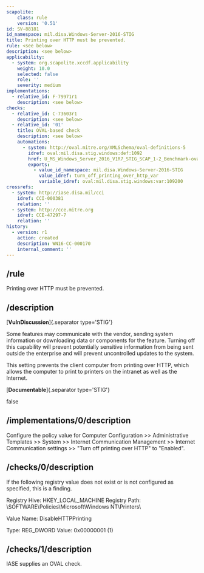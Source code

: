 ```yaml
---
scapolite:
    class: rule
    version: '0.51'
id: SV-88181
id_namespace: mil.disa.Windows-Server-2016-STIG
title: Printing over HTTP must be prevented.
rule: <see below>
description: <see below>
applicability:
  - system: org.scapolite.xccdf.applicability
    weight: 10.0
    selected: false
    role: ''
    severity: medium
implementations:
  - relative_id: F-79971r1
    description: <see below>
checks:
  - relative_id: C-73603r1
    description: <see below>
  - relative_id: '01'
    title: OVAL-based check
    description: <see below>
    automations:
      - system: http://oval.mitre.org/XMLSchema/oval-definitions-5
        idref: oval:mil.disa.stig.windows:def:1092
        href: U_MS_Windows_Server_2016_V1R7_STIG_SCAP_1-2_Benchmark-oval.xml
        exports:
          - value_id_namespace: mil.disa.Windows-Server-2016-STIG
            value_idref: turn_off_printing_over_http_var
            variable_idref: oval:mil.disa.stig.windows:var:109200
crossrefs:
  - system: http://iase.disa.mil/cci
    idref: CCI-000381
    relation: ''
  - system: http://cce.mitre.org
    idref: CCE-47297-7
    relation: ''
history:
  - version: r1
    action: created
    description: WN16-CC-000170
    internal_comment: ''
---
```



## /rule

Printing over HTTP must be prevented.

## /description

[**VulnDiscussion**]{.separator type='STIG'}

Some features may communicate with the vendor, sending system information or downloading data or components for the feature. Turning off this capability will prevent potentially sensitive information from being sent outside the enterprise and will prevent uncontrolled updates to the system.

This setting prevents the client computer from printing over HTTP, which allows the computer to print to printers on the intranet as well as the Internet.

[**Documentable**]{.separator type='STIG'}

false

## /implementations/0/description

Configure the policy value for Computer Configuration >> Administrative Templates >> System >> Internet Communication Management >> Internet Communication settings >> "Turn off printing over HTTP" to "Enabled".

## /checks/0/description

If the following registry value does not exist or is not configured as specified, this is a finding.

Registry Hive: HKEY_LOCAL_MACHINE
Registry Path: \SOFTWARE\Policies\Microsoft\Windows NT\Printers\

Value Name: DisableHTTPPrinting

Type: REG_DWORD
Value: 0x00000001 (1)

## /checks/1/description

IASE supplies an OVAL check.
